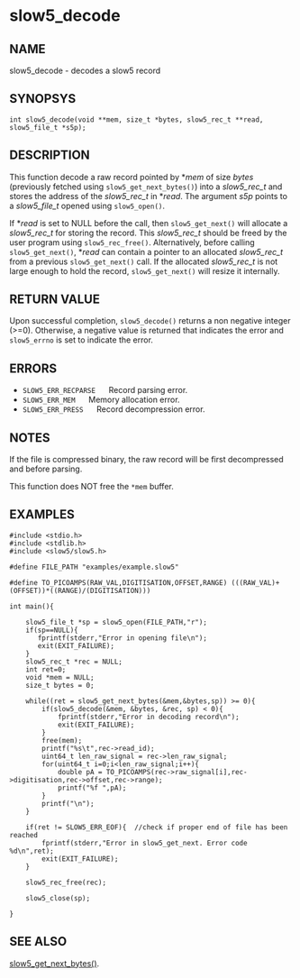 # slow5_decode

## NAME
slow5_decode -  decodes a slow5 record

## SYNOPSYS
`int slow5_decode(void **mem, size_t *bytes, slow5_rec_t **read, slow5_file_t *s5p);`

## DESCRIPTION
This function decode a raw record pointed by **mem*  of size *bytes* (previously fetched using `slow5_get_next_bytes()`) into a *slow5_rec_t* and stores the address of the *slow5_rec_t* in **read*. The argument *s5p* points to a *slow5_file_t* opened using `slow5_open()`.

If **read* is set to NULL before the call, then `slow5_get_next()` will allocate a *slow5_rec_t* for storing the record.
This *slow5_rec_t* should be freed by the user program using `slow5_rec_free()`.
Alternatively, before calling `slow5_get_next()`, **read* can contain a pointer to an allocated *slow5_rec_t* from a previous `slow5_get_next()` call.
If the allocated *slow5_rec_t* is not large enough to hold the record, `slow5_get_next()` will resize it internally.

## RETURN VALUE

Upon successful completion, `slow5_decode()` returns a non negative integer (>=0). Otherwise, a negative value is returned that indicates the error and `slow5_errno` is set to indicate the error.

## ERRORS

* `SLOW5_ERR_RECPARSE`
   &nbsp;&nbsp;&nbsp;&nbsp; Record parsing error.
* `SLOW5_ERR_MEM`
   &nbsp;&nbsp;&nbsp;&nbsp; Memory allocation error.
* `SLOW5_ERR_PRESS`
  &nbsp;&nbsp;&nbsp;&nbsp; Record decompression error.

## NOTES

If the file is compressed binary, the raw record will be first decompressed and before parsing.

This function does NOT free the `*mem` buffer.

## EXAMPLES

```
#include <stdio.h>
#include <stdlib.h>
#include <slow5/slow5.h>

#define FILE_PATH "examples/example.slow5"

#define TO_PICOAMPS(RAW_VAL,DIGITISATION,OFFSET,RANGE) (((RAW_VAL)+(OFFSET))*((RANGE)/(DIGITISATION)))

int main(){

    slow5_file_t *sp = slow5_open(FILE_PATH,"r");
    if(sp==NULL){
       fprintf(stderr,"Error in opening file\n");
       exit(EXIT_FAILURE);
    }
    slow5_rec_t *rec = NULL;
    int ret=0;
    void *mem = NULL;
    size_t bytes = 0;

    while((ret = slow5_get_next_bytes(&mem,&bytes,sp)) >= 0){
        if(slow5_decode(&mem, &bytes, &rec, sp) < 0){
            fprintf(stderr,"Error in decoding record\n");
            exit(EXIT_FAILURE);
        }
        free(mem);
        printf("%s\t",rec->read_id);
        uint64_t len_raw_signal = rec->len_raw_signal;
        for(uint64_t i=0;i<len_raw_signal;i++){
            double pA = TO_PICOAMPS(rec->raw_signal[i],rec->digitisation,rec->offset,rec->range);
            printf("%f ",pA);
        }
        printf("\n");
    }

    if(ret != SLOW5_ERR_EOF){  //check if proper end of file has been reached
        fprintf(stderr,"Error in slow5_get_next. Error code %d\n",ret);
        exit(EXIT_FAILURE);
    }

    slow5_rec_free(rec);

    slow5_close(sp);

}
```

## SEE ALSO
[slow5_get_next_bytes()](slow5_get_next_bytes.md).